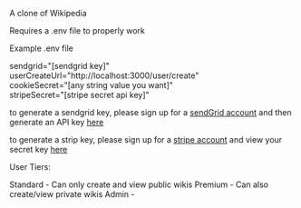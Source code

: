 
A clone of Wikipedia


Requires a .env file to properly work

Example .env file <br>

  sendgrid="[sendgrid key]" <br>
  userCreateUrl="http://localhost:3000/user/create" <br>
  cookieSecret="[any string value you want]" <br>
  stripeSecret="[stripe secret api key]"

to generate a sendgrid key, please sign up for a [sendGrid account](https://sendgrid.com/) and then generate an API key [here](https://app.sendgrid.com/settings/api_keys)
<br>

to generate a strip key, please sign up for a [stripe account](https://stripe.com/) and view your secret key [here](https://dashboard.stripe.com/account/apikeys)



User Tiers:

Standard - Can only create and view public wikis
Premium - Can also create/view private wikis
Admin - 

